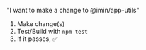 "I want to make a change to @imin/app-utils"

1. Make change(s)
2. Test/Build with `npm test`
3. If it passes, ✅
